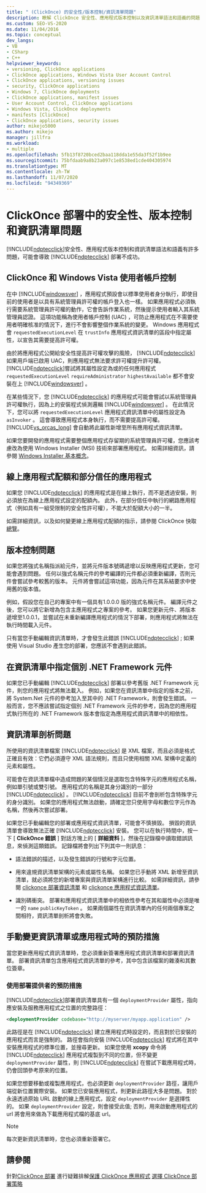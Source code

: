 ```yaml
---
title: " (ClickOnce) 的安全性/版本控制/資訊清單問題"
description: 瞭解 ClickOnce 安全性、應用程式版本控制以及資訊清單語法和語義的問題，這些問題可能會導致 ClickOnce 部署不成功。
ms.custom: SEO-VS-2020
ms.date: 11/04/2016
ms.topic: conceptual
dev_langs:
- VB
- CSharp
- C++
helpviewer_keywords:
- versioning, ClickOnce applications
- ClickOnce applications, Windows Vista User Account Control
- ClickOnce applications, versioning issues
- security, ClickOnce applications
- Windows 7, ClickOnce deployments
- ClickOnce applications, manifest issues
- User Account Control, ClickOnce applications
- Windows Vista, ClickOnce deployments
- manifests [ClickOnce]
- ClickOnce applications, security issues
author: mikejo5000
ms.author: mikejo
manager: jillfra
ms.workload:
- multiple
ms.openlocfilehash: 5fb13f8720bced2baa118dda1e55da3f52f1b9ee
ms.sourcegitcommit: 75bfdaab9a8b23a097c1e8538ed1cde404305974
ms.translationtype: MT
ms.contentlocale: zh-TW
ms.lasthandoff: 11/07/2020
ms.locfileid: "94349369"
---
```

# <a name="security-versioning-and-manifest-issues-in-clickonce-deployments"></a>ClickOnce 部署中的安全性、版本控制和資訊清單問題

[!INCLUDE[ndptecclick](../deployment/includes/ndptecclick_md.md)]安全性、應用程式版本控制和資訊清單語法和語義有許多問題，可能會導致 [!INCLUDE[ndptecclick](../deployment/includes/ndptecclick_md.md)] 部署不成功。

## <a name="clickonce-and-windows-vista-user-account-control"></a>ClickOnce 和 Windows Vista 使用者帳戶控制

在中 [!INCLUDE[windowsver](../deployment/includes/windowsver_md.md)] ，應用程式預設會以標準使用者身分執行，即使目前的使用者是以具有系統管理員許可權的帳戶登入也一樣。 如果應用程式必須執行需要系統管理員許可權的動作，它會告訴作業系統，然後提示使用者輸入其系統管理員認證。 這項功能稱為使用者帳戶控制 (UAC) ，可防止應用程式在不需要使用者明確核准的情況下，進行不會影響整個作業系統的變更。 Windows 應用程式會 `requestedExecutionLevel` 在 `trustInfo` 應用程式資訊清單的區段中指定屬性，以宣告其需要提高許可權。

由於將應用程式公開給安全性提高許可權攻擊的風險， [!INCLUDE[ndptecclick](../deployment/includes/ndptecclick_md.md)] 如果用戶端已啟用 UAC，則應用程式無法要求許可權提升許可權。 [!INCLUDE[ndptecclick](../deployment/includes/ndptecclick_md.md)]嘗試將其屬性設定為或的任何應用程式 `requestedExecutionLevel` `requireAdministrator` `highestAvailable` 都不會安裝在上 [!INCLUDE[windowsver](../deployment/includes/windowsver_md.md)] 。

在某些情況下，您 [!INCLUDE[ndptecclick](../deployment/includes/ndptecclick_md.md)] 的應用程式可能會嘗試以系統管理員許可權執行，因為上的安裝程式偵測邏輯 [!INCLUDE[windowsver](../deployment/includes/windowsver_md.md)] 。 在此情況下，您可以將 `requestedExecutionLevel` 應用程式資訊清單中的屬性設定為 `asInvoker` 。 這會導致應用程式本身執行，而不需要提高許可權。 [!INCLUDE[vs_orcas_long](../debugger/includes/vs_orcas_long_md.md)] 會自動將此屬性新增至所有應用程式資訊清單。

如果您要開發的應用程式需要整個應用程式存留期的系統管理員許可權，您應該考慮改為使用 Windows Installer (MSI) 技術來部署應用程式。 如需詳細資訊，請參閱 [Windows Installer 基本概念](../extensibility/internals/windows-installer-basics.md)。

## <a name="online-application-quotas-and-partial-trust-applications"></a>線上應用程式配額和部分信任的應用程式

如果您 [!INCLUDE[ndptecclick](../deployment/includes/ndptecclick_md.md)] 的應用程式是在線上執行，而不是透過安裝，則必須放在為線上應用程式設定的配額內。 此外，在部分信任中執行的網路應用程式（例如具有一組受限制的安全性許可權），不能大於配額大小的一半。

如需詳細資訊，以及如何變更線上應用程式配額的指示，請參閱 ClickOnce 快取 [總覽](../deployment/clickonce-cache-overview.md)。

## <a name="versioning-issues"></a>版本控制問題

如果您將強式名稱指派給元件，並將元件版本號碼遞增以反映應用程式更新，您可能會遇到問題。 任何以強式名稱元件的參考編譯的元件都必須重新編譯，否則元件會嘗試參考較舊的版本。 元件將會嘗試這項功能，因為元件在其系結要求中使用舊的版本值。

例如，假設您在自己的專案中有一個具有1.0.0.0 版的強式名稱元件。 編譯元件之後，您可以將它新增為包含主應用程式之專案的參考。 如果您更新元件、將版本遞增至1.0.0.1，並嘗試在未重新編譯應用程式的情況下部署，則應用程式將無法在執行時間載入元件。

只有當您手動編輯資訊清單時，才會發生此錯誤 [!INCLUDE[ndptecclick](../deployment/includes/ndptecclick_md.md)] ; 如果使用 Visual Studio 產生您的部署，您應該不會遇到此錯誤。

## <a name="specify-individual-net-framework-assemblies-in-the-manifest"></a>在資訊清單中指定個別 .NET Framework 元件

如果您已手動編輯 [!INCLUDE[ndptecclick](../deployment/includes/ndptecclick_md.md)] 部署以參考舊版 .NET Framework 元件，則您的應用程式將無法載入。 例如，如果您在資訊清單中指定的版本之前，將 System.Net 元件的參考加入至其中的 .NET Framework，則會發生錯誤。 一般而言，您不應該嘗試指定個別 .NET Framework 元件的參考，因為您的應用程式執行所在的 .NET Framework 版本會指定為應用程式資訊清單中的相依性。

## <a name="manifest-parsing-issues"></a>資訊清單剖析問題

所使用的資訊清單檔案 [!INCLUDE[ndptecclick](../deployment/includes/ndptecclick_md.md)] 是 XML 檔案，而且必須是格式正確且有效：它們必須遵守 XML 語法規則，而且只使用相關 XML 架構中定義的元素和屬性。

可能會在資訊清單檔中造成問題的某個情況是選取包含特殊字元的應用程式名稱，例如單引號或雙引號。 應用程式的名稱是其身分識別的一部分 [!INCLUDE[ndptecclick](../deployment/includes/ndptecclick_md.md)] 。 [!INCLUDE[ndptecclick](../deployment/includes/ndptecclick_md.md)] 目前不會剖析包含特殊字元的身分識別。 如果您的應用程式無法啟動，請確定您只使用字母和數位字元作為名稱，然後再次嘗試部署。

如果您已手動編輯您的部署或應用程式資訊清單，可能會不慎損毀。 損毀的資訊清單會導致無法正確 [!INCLUDE[ndptecclick](../deployment/includes/ndptecclick_md.md)] 安裝。 您可以在執行時間中，按一下 [ **ClickOnce 錯誤** ] 對話方塊上的 [ **詳細資料** ]，然後在記錄檔中讀取錯誤訊息，來偵測這類錯誤。 記錄檔將會列出下列其中一則訊息：

- 語法錯誤的描述，以及發生錯誤的行號和字元位置。

- 用來違規資訊清單架構的元素或屬性名稱。 如果您已手動將 XML 新增至資訊清單，就必須將您的新增專案與資訊清單架構進行比較。 如需詳細資訊，請參閱 [clickonce 部署資訊清單](../deployment/clickonce-deployment-manifest.md) 和 [clickonce 應用程式資訊清單](../deployment/clickonce-application-manifest.md)。

- 識別碼衝突。 部署和應用程式資訊清單中的相依性參考在其和屬性中必須是唯一的 `name` `publicKeyToken` 。 如果兩個屬性在資訊清單內的任何兩個專案之間相符，資訊清單剖析將會失敗。

## <a name="precautions-when-manually-changing-manifests-or-applications"></a>手動變更資訊清單或應用程式時的預防措施

當您更新應用程式資訊清單時，您必須重新簽署應用程式資訊清單和部署資訊清單。 部署資訊清單包含應用程式資訊清單的參考，其中包含該檔案的雜湊和其數位簽章。

### <a name="precautions-with-deployment-provider-usage"></a>使用部署提供者的預防措施

[!INCLUDE[ndptecclick](../deployment/includes/ndptecclick_md.md)]部署資訊清單具有一個 `deploymentProvider` 屬性，指向應安裝及服務應用程式之位置的完整路徑：

```xml
<deploymentProvider codebase="http://myserver/myapp.application" />
```

此路徑是在 [!INCLUDE[ndptecclick](../deployment/includes/ndptecclick_md.md)] 建立應用程式時設定的，而且對於已安裝的應用程式而言是強制的。 路徑會指向安裝 [!INCLUDE[ndptecclick](../deployment/includes/ndptecclick_md.md)] 程式將在其中安裝應用程式的標準位置，並搜尋更新。 如果您使用 **xcopy** 命令將 [!INCLUDE[ndptecclick](../deployment/includes/ndptecclick_md.md)] 應用程式複製到不同的位置，但不變更 `deploymentProvider` 屬性，則 [!INCLUDE[ndptecclick](../deployment/includes/ndptecclick_md.md)] 在嘗試下載應用程式時，仍會回頭參考原來的位置。

如果您想要移動或複製應用程式，也必須更新 `deploymentProvider` 路徑，讓用戶端從新位置實際安裝。 如果您已安裝應用程式，則更新此路徑大多是問題。 對於永遠透過原始 URL 啟動的線上應用程式，設定 `deploymentProvider` 是選擇性的。 如果 `deploymentProvider` 設定，則會接受此值; 否則，用來啟動應用程式的 url 將會用來做為下載應用程式檔的基底 url。

> [!NOTE]
> 每次更新資訊清單時，您也必須重新簽署它。

## <a name="see-also"></a>請參閱

針對[ClickOnce 部署](../deployment/troubleshooting-clickonce-deployments.md) 
 進行疑難排解[保護 ClickOnce 應用程式](../deployment/securing-clickonce-applications.md) 
[選擇 ClickOnce 部署策略](../deployment/choosing-a-clickonce-deployment-strategy.md)
